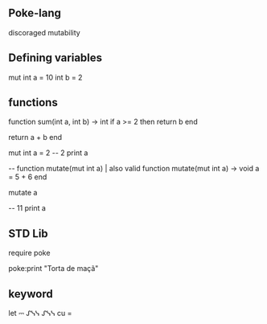 ## Poke-lang
discoraged mutability 

## Defining variables
mut int a = 10
int b = 2

## functions
function sum(int a, int b) -> int
  if a >= 2 then
    return b
  end

  return a + b
end

mut int a = 2
-- 2
print a

-- function mutate(mut int a)    |    also valid
function mutate(mut int a) -> void
  a = 5 + 6
end

mutate a

-- 11
print a

## STD Lib
require poke

poke:print "Torta de maçã"

## keyword
let ⎓ ᔑᓭᓭ
ᔑᓭᓭ cu = 